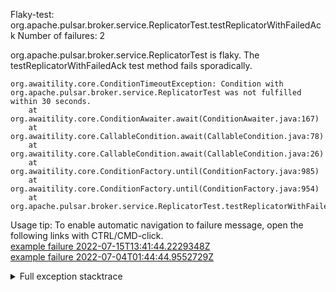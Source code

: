         
Flaky-test: org.apache.pulsar.broker.service.ReplicatorTest.testReplicatorWithFailedAck
Number of failures: 2

org.apache.pulsar.broker.service.ReplicatorTest is flaky. The testReplicatorWithFailedAck test method fails sporadically.

```
org.awaitility.core.ConditionTimeoutException: Condition with org.apache.pulsar.broker.service.ReplicatorTest was not fulfilled within 30 seconds.
	at org.awaitility.core.ConditionAwaiter.await(ConditionAwaiter.java:167)
	at org.awaitility.core.CallableCondition.await(CallableCondition.java:78)
	at org.awaitility.core.CallableCondition.await(CallableCondition.java:26)
	at org.awaitility.core.ConditionFactory.until(ConditionFactory.java:985)
	at org.awaitility.core.ConditionFactory.until(ConditionFactory.java:954)
	at org.apache.pulsar.broker.service.ReplicatorTest.testReplicatorWithFailedAck(ReplicatorTest.java:1418)
```

Usage tip: To enable automatic navigation to failure message, open the following links with CTRL/CMD-click.  
[example failure 2022-07-15T13:41:44.2229348Z](https://github.com/apache/pulsar/runs/7358259584?check_suite_focus=true#step:10:864)  
[example failure 2022-07-04T01:44:44.9552729Z](https://github.com/apache/pulsar/runs/7172840377?check_suite_focus=true#step:9:666)  


<details>
<summary>Full exception stacktrace</summary>
<code><pre>
org.awaitility.core.ConditionTimeoutException: Condition with org.apache.pulsar.broker.service.ReplicatorTest was not fulfilled within 30 seconds.
	at org.awaitility.core.ConditionAwaiter.await(ConditionAwaiter.java:167)
	at org.awaitility.core.CallableCondition.await(CallableCondition.java:78)
	at org.awaitility.core.CallableCondition.await(CallableCondition.java:26)
	at org.awaitility.core.ConditionFactory.until(ConditionFactory.java:985)
	at org.awaitility.core.ConditionFactory.until(ConditionFactory.java:954)
	at org.apache.pulsar.broker.service.ReplicatorTest.testReplicatorWithFailedAck(ReplicatorTest.java:1418)
	at java.base/jdk.internal.reflect.NativeMethodAccessorImpl.invoke0(Native Method)
	at java.base/jdk.internal.reflect.NativeMethodAccessorImpl.invoke(NativeMethodAccessorImpl.java:77)
	at java.base/jdk.internal.reflect.DelegatingMethodAccessorImpl.invoke(DelegatingMethodAccessorImpl.java:43)
	at java.base/java.lang.reflect.Method.invoke(Method.java:568)
	at org.testng.internal.MethodInvocationHelper.invokeMethod(MethodInvocationHelper.java:132)
	at org.testng.internal.InvokeMethodRunnable.runOne(InvokeMethodRunnable.java:45)
	at org.testng.internal.InvokeMethodRunnable.call(InvokeMethodRunnable.java:73)
	at org.testng.internal.InvokeMethodRunnable.call(InvokeMethodRunnable.java:11)
	at java.base/java.util.concurrent.FutureTask.run(FutureTask.java:264)
	at java.base/java.util.concurrent.ThreadPoolExecutor.runWorker(ThreadPoolExecutor.java:1136)
	at java.base/java.util.concurrent.ThreadPoolExecutor$Worker.run(ThreadPoolExecutor.java:635)
	at java.base/java.lang.Thread.run(Thread.java:833)

</pre></code>
</details>

